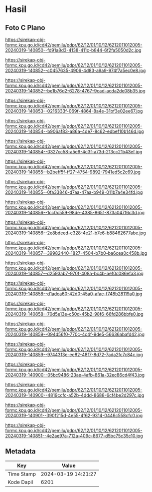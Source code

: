 # Hasil

## Foto C Plano

https://sirekap-obj-formc.kpu.go.id/cd42/pemilu/pdpr/62/12/01/10/12/6212011012005-20240319-140850--fd91a8d3-4138-411c-b844-6f2fa5050d2c.jpg

https://sirekap-obj-formc.kpu.go.id/cd42/pemilu/pdpr/62/12/01/10/12/6212011012005-20240319-140852--c0457635-4906-4d83-a9a9-974f7a5ec0e8.jpg

https://sirekap-obj-formc.kpu.go.id/cd42/pemilu/pdpr/62/12/01/10/12/6212011012005-20240319-140852--be1b76d2-6278-4767-9cad-acda2de08b35.jpg

https://sirekap-obj-formc.kpu.go.id/cd42/pemilu/pdpr/62/12/01/10/12/6212011012005-20240319-140853--0216333f-069f-4864-8a4e-31bf3e02ee67.jpg

https://sirekap-obj-formc.kpu.go.id/cd42/pemilu/pdpr/62/12/01/10/12/6212011012005-20240319-140854--b906af83-a86a-4de7-8c62-edbef10b146d.jpg

https://sirekap-obj-formc.kpu.go.id/cd42/pemilu/pdpr/62/12/01/10/12/6212011012005-20240319-140854--0327cc58-a5e9-4c3f-a73d-213cc21b43ef.jpg

https://sirekap-obj-formc.kpu.go.id/cd42/pemilu/pdpr/62/12/01/10/12/6212011012005-20240319-140855--b2beff5f-ff27-4754-9892-7941ed5c2c69.jpg

https://sirekap-obj-formc.kpu.go.id/cd42/pemilu/pdpr/62/12/01/10/12/6212011012005-20240319-140855--0fa33846-d7aa-47aa-b949-011b7a4e34fd.jpg

https://sirekap-obj-formc.kpu.go.id/cd42/pemilu/pdpr/62/12/01/10/12/6212011012005-20240319-140856--1cc0c559-98de-4385-8651-873a047f6c3d.jpg

https://sirekap-obj-formc.kpu.go.id/cd42/pemilu/pdpr/62/12/01/10/12/6212011012005-20240319-140856--2e8bdeed-c328-4e21-b7e6-b88462677abe.jpg

https://sirekap-obj-formc.kpu.go.id/cd42/pemilu/pdpr/62/12/01/10/12/6212011012005-20240319-140857--39982440-1827-4504-b7b0-ba6cea0c458b.jpg

https://sirekap-obj-formc.kpu.go.id/cd42/pemilu/pdpr/62/12/01/10/12/6212011012005-20240319-140857--d2593ab7-970f-408a-bc4b-aef0c086efa3.jpg

https://sirekap-obj-formc.kpu.go.id/cd42/pemilu/pdpr/62/12/01/10/12/6212011012005-20240319-140858--d1adca60-42d0-45a0-afae-f748b28119a0.jpg

https://sirekap-obj-formc.kpu.go.id/cd42/pemilu/pdpr/62/12/01/10/12/6212011012005-20240319-140858--70d5e13e-c50d-45b2-98f6-66fd286bbfe0.jpg

https://sirekap-obj-formc.kpu.go.id/cd42/pemilu/pdpr/62/12/01/10/12/6212011012005-20240319-140859--094d56f0-770c-4c4f-9de5-56636abafd42.jpg

https://sirekap-obj-formc.kpu.go.id/cd42/pemilu/pdpr/62/12/01/10/12/6212011012005-20240319-140859--9744313e-ee82-48f7-8d72-7ada2fc7c84c.jpg

https://sirekap-obj-formc.kpu.go.id/cd42/pemilu/pdpr/62/12/01/10/12/6212011012005-20240319-140900--05bc9486-23ae-4afb-861a-32ec86cd4f43.jpg

https://sirekap-obj-formc.kpu.go.id/cd42/pemilu/pdpr/62/12/01/10/12/6212011012005-20240319-140900--4819ccfc-a52b-4ddd-8688-6cf4be2d297c.jpg

https://sirekap-obj-formc.kpu.go.id/cd42/pemilu/pdpr/62/12/01/10/12/6212011012005-20240319-140901--390f215d-4e55-4f62-9314-0446c558cfc0.jpg

https://sirekap-obj-formc.kpu.go.id/cd42/pemilu/pdpr/62/12/01/10/12/6212011012005-20240319-140851--4e2ae97a-712a-409c-8677-d5bc75c35c10.jpg


## Metadata

| Key        | Value               |
| ---------- | ------------------- |
| Time Stamp | 2024-03-19 14:21:27 |
| Kode Dapil | 6201                |



